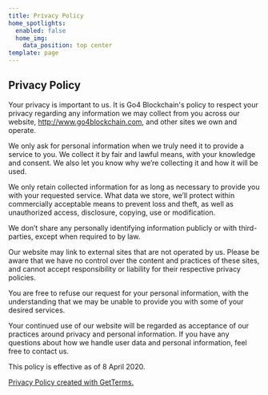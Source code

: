 ```yaml
---
title: Privacy Policy
home_spotlights:
  enabled: false
  home_img:
    data_position: top center
template: page
---
```

<h2>Privacy Policy</h2>
<p>Your privacy is important to us. It is Go4 Blockchain's policy to respect your privacy regarding any information we may collect from you across our website, <a href="http://www.go4blockchain.com">http://www.go4blockchain.com</a>, and other sites we own and operate.</p>
<p>We only ask for personal information when we truly need it to provide a service to you. We collect it by fair and lawful means, with your knowledge and consent. We also let you know why we’re collecting it and how it will be used.</p>
<p>We only retain collected information for as long as necessary to provide you with your requested service. What data we store, we’ll protect within commercially acceptable means to prevent loss and theft, as well as unauthorized access, disclosure, copying, use or modification.</p>
<p>We don’t share any personally identifying information publicly or with third-parties, except when required to by law.</p>
<p>Our website may link to external sites that are not operated by us. Please be aware that we have no control over the content and practices of these sites, and cannot accept responsibility or liability for their respective privacy policies.</p>
<p>You are free to refuse our request for your personal information, with the understanding that we may be unable to provide you with some of your desired services.</p>
<p>Your continued use of our website will be regarded as acceptance of our practices around privacy and personal information. If you have any questions about how we handle user data and personal information, feel free to contact us.</p>
<p>This policy is effective as of 8 April 2020.</p>
<p><a href="https://getterms.io" title="Generate a free privacy policy">Privacy Policy created with GetTerms.</a></p>